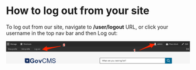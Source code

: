# How to log out from your site

To log out from our site, navigate to **/user/logout** URL, or click your username in the top nav bar and then Log out:

![](../.gitbook/assets/6.png)

